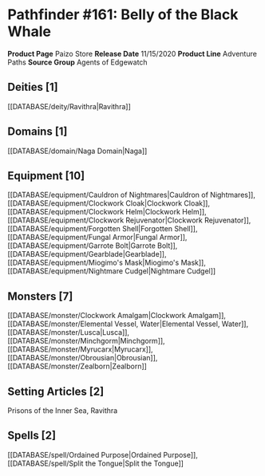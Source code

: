 ﻿---
id: '51'
name: Pathfinder 161. Belly of the Black Whale
rarity: Common
rus_type_level: null
source: null
trait: null
type: Source

---
# Pathfinder #161: Belly of the Black Whale

**Product Page** Paizo Store
**Release Date** 11/15/2020
**Product Line** Adventure Paths
**Source Group** Agents of Edgewatch

## Deities [1]

[[DATABASE/deity/Ravithra|Ravithra]]

## Domains [1]

[[DATABASE/domain/Naga Domain|Naga]]

## Equipment [10]

[[DATABASE/equipment/Cauldron of Nightmares|Cauldron of Nightmares]], [[DATABASE/equipment/Clockwork Cloak|Clockwork Cloak]], [[DATABASE/equipment/Clockwork Helm|Clockwork Helm]], [[DATABASE/equipment/Clockwork Rejuvenator|Clockwork Rejuvenator]], [[DATABASE/equipment/Forgotten Shell|Forgotten Shell]], [[DATABASE/equipment/Fungal Armor|Fungal Armor]], [[DATABASE/equipment/Garrote Bolt|Garrote Bolt]], [[DATABASE/equipment/Gearblade|Gearblade]], [[DATABASE/equipment/Miogimo's Mask|Miogimo's Mask]], [[DATABASE/equipment/Nightmare Cudgel|Nightmare Cudgel]]

## Monsters [7]

[[DATABASE/monster/Clockwork Amalgam|Clockwork Amalgam]], [[DATABASE/monster/Elemental Vessel, Water|Elemental Vessel, Water]], [[DATABASE/monster/Lusca|Lusca]], [[DATABASE/monster/Minchgorm|Minchgorm]], [[DATABASE/monster/Myrucarx|Myrucarx]], [[DATABASE/monster/Obrousian|Obrousian]], [[DATABASE/monster/Zealborn|Zealborn]]

## Setting Articles [2]

Prisons of the Inner Sea, Ravithra

## Spells [2]

[[DATABASE/spell/Ordained Purpose|Ordained Purpose]], [[DATABASE/spell/Split the Tongue|Split the Tongue]]